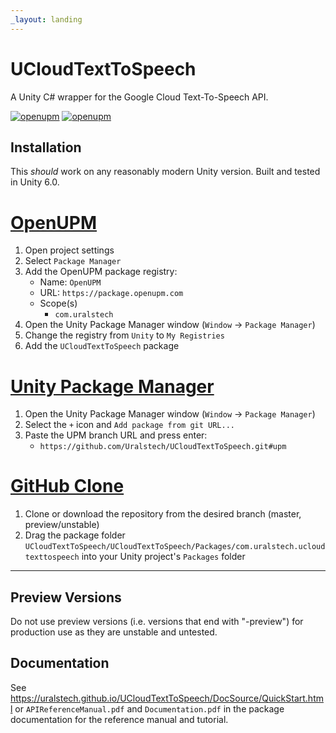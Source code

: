 ```yaml
---
_layout: landing
---
```


# UCloudTextToSpeech

A Unity C# wrapper for the Google Cloud Text-To-Speech API.

[![openupm](https://img.shields.io/npm/v/com.uralstech.ucloudtexttospeech?label=openupm&registry_uri=https://package.openupm.com)](https://openupm.com/packages/com.uralstech.ucloudtexttospeech/)
[![openupm](https://img.shields.io/badge/dynamic/json?color=brightgreen&label=downloads&query=%24.downloads&suffix=%2Fmonth&url=https%3A%2F%2Fpackage.openupm.com%2Fdownloads%2Fpoint%2Flast-month%2Fcom.uralstech.ucloudtexttospeech)](https://openupm.com/packages/com.uralstech.ucloudtexttospeech/)

## Installation

This *should* work on any reasonably modern Unity version. Built and tested in Unity 6.0.

# [OpenUPM](#tab/openupm)

1. Open project settings
2. Select `Package Manager`
3. Add the OpenUPM package registry:
    - Name: `OpenUPM`
    - URL: `https://package.openupm.com`
    - Scope(s)
        - `com.uralstech`
4. Open the Unity Package Manager window (`Window` -> `Package Manager`)
5. Change the registry from `Unity` to `My Registries`
6. Add the `UCloudTextToSpeech` package

# [Unity Package Manager](#tab/upm)

1. Open the Unity Package Manager window (`Window` -> `Package Manager`)
2. Select the `+` icon and `Add package from git URL...`
3. Paste the UPM branch URL and press enter:
    - `https://github.com/Uralstech/UCloudTextToSpeech.git#upm`

# [GitHub Clone](#tab/github)

1. Clone or download the repository from the desired branch (master, preview/unstable)
2. Drag the package folder `UCloudTextToSpeech/UCloudTextToSpeech/Packages/com.uralstech.ucloudtexttospeech` into your Unity project's `Packages` folder

---

## Preview Versions

Do not use preview versions (i.e. versions that end with "-preview") for production use as they are unstable and untested.

## Documentation

See <https://uralstech.github.io/UCloudTextToSpeech/DocSource/QuickStart.html> or `APIReferenceManual.pdf` and `Documentation.pdf` in the package documentation for the reference manual and tutorial.
